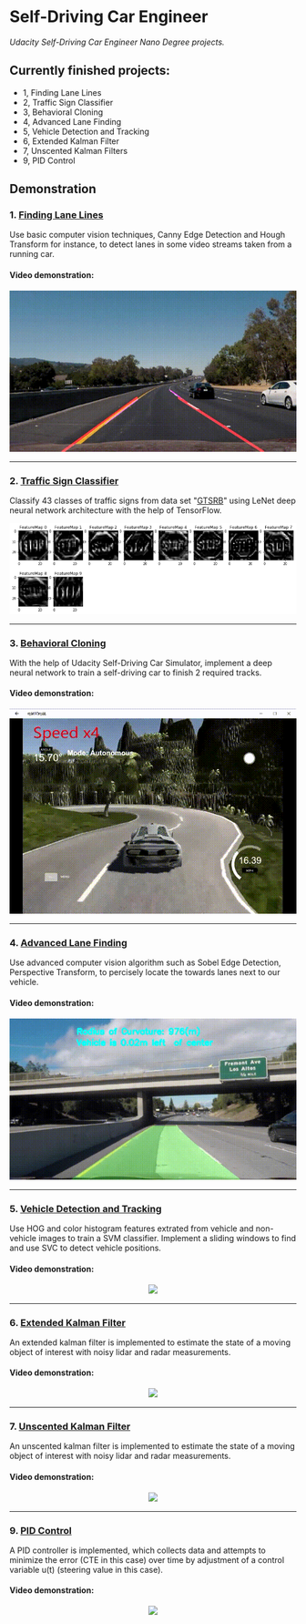 # **Self-Driving Car Engineer**
*Udacity Self-Driving Car Engineer Nano Degree projects.*

## Currently finished projects:
- 1, Finding Lane Lines
- 2, Traffic Sign Classifier
- 3, Behavioral Cloning
- 4, Advanced Lane Finding
- 5, Vehicle Detection and Tracking
- 6, Extended Kalman Filter
- 7, Unscented Kalman Filters
- 9, PID Control

## Demonstration


### 1. [Finding Lane Lines](https://github.com/joeyzhong90595/Self-Driving-Car-Engineer-Projects/tree/master/P1-Finding-Lane-Lines)
Use basic computer vision techniques, Canny Edge Detection and Hough Transform for instance, to detect lanes in some video streams taken from a running car.

#### Video demonstration:
<p align="center">
  	<a href="https://www.youtube.com/watch?v=6csFn21axXY">
  		<img src="./demonstration/P1.gif"/>
	</a>
</p>


---
### 2. [Traffic Sign Classifier](https://github.com/joeyzhong90595/Self-Driving-Car-Engineer-Projects/tree/master/P2-Traffic-Sign-Classifier)
Classify 43 classes of traffic signs from data set "[GTSRB](http://benchmark.ini.rub.de/)" using LeNet deep neural network architecture with the help of TensorFlow.

<p align="center">
  	<img src="./demonstration/P2.png"/>
</p>


---
### 3. [Behavioral Cloning](https://github.com/joeyzhong90595/Self-Driving-Car-Engineer-Projects/tree/master/P3-Behavioral-Cloning)
With the help of Udacity Self-Driving Car Simulator, implement a deep neural network to train a self-driving car to finish 2 required tracks.

#### Video demonstration:
<p align="center">
  	<a href="https://www.youtube.com/watch?v=8Yym71D-72U">
  		<img src="./demonstration/P3.gif"/>
	</a>
</p>


---
### 4. [Advanced Lane Finding](https://github.com/joeyzhong90595/Self-Driving-Car-Engineer-Projects/tree/master/P4-Advanced-Lane-Finding)
Use advanced computer vision algorithm such as Sobel Edge Detection, Perspective Transform, to percisely locate the towards lanes next to our vehicle.

#### Video demonstration:
<p align="center">
  	<a href="https://www.youtube.com/watch?v=u_qY0bvhmsg">
  		<img src="./demonstration/P4.gif"/>
	</a>
</p>


---
### 5. [Vehicle Detection and Tracking](https://github.com/joeyzhong90595/Self-Driving-Car-Engineer-Projects/tree/master/P5-Vehicle-Detection-And-Tracking)
Use HOG and color histogram features extrated from vehicle and non-vehicle images to train a SVM classifier. Implement a sliding windows to find and use SVC to detect vehicle positions.

#### Video demonstration:
<p align="center">
  	<a href="https://www.youtube.com/watch?v=ci_8yStnfUk">
  		<img src="https://raw.githubusercontent.com/joeyzhong90595/Self-Driving-Car-Engineer-Projects/master/demonstration/p5.gif"/>
	</a>
</p>


---
### 6. [Extended Kalman Filter](https://github.com/joeyzhong90595/Self-Driving-Car-Engineer-Projects/tree/master/P6-Extended-Kalman-Filter)
An extended kalman filter is implemented to estimate the state of a moving object of interest with noisy lidar and radar measurements.

#### Video demonstration:
<p align="center">
  	<a href="https://youtu.be/iN-Bf5Ay5Bc">
  		<img src="https://raw.githubusercontent.com/joeyzhong90595/Self-Driving-Car-Engineer-Projects/master/demonstration/p6.gif"/>
	</a>
</p>


---
### 7. [Unscented Kalman Filter](https://github.com/joeyzhong90595/Self-Driving-Car-Engineer-Projects/tree/master/P7-Unscented-Kalman-Filter)
An unscented kalman filter is implemented to estimate the state of a moving object of interest with noisy lidar and radar measurements.

#### Video demonstration:
<p align="center">
  	<a href="https://youtu.be/iN-Bf5Ay5Bc">
  		<img src="https://raw.githubusercontent.com/joeyzhong90595/Self-Driving-Car-Engineer-Projects/master/demonstration/p7.gif"/>
	</a>
</p>


---
### 9. [PID Control](https://github.com/joeyzhong90595/Self-Driving-Car-Engineer-Projects/tree/master/P9-PID-Control)
A PID controller is implemented, which collects data and attempts to minimize the error (CTE in this case) over time by adjustment of a control variable u(t) (steering value in this case).

#### Video demonstration:
<p align="center">
  	<a href="https://youtu.be/-OvcFFYefM8">
  		<img src="https://raw.githubusercontent.com/joeyzhong90595/Self-Driving-Car-Engineer-Projects/master/demonstration/p9.gif"/>
	</a>
</p>